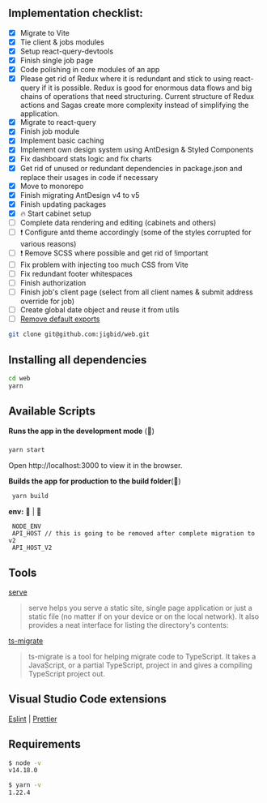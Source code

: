 ## Implementation checklist:

- [x] Migrate to Vite
- [x] Tie client & jobs modules
- [x] Setup react-query-devtools
- [x] Finish single job page
- [x] Code polishing in core modules of an app
- [x] Please get rid of Redux where it is redundant and stick to using
      react-query if it is possible. Redux is good for enormous data flows and
      big chains of operations that need structuring. Current structure of Redux
      actions and Sagas create more complexity instead of simplifying the
      application.
- [x] Migrate to react-query
- [x] Finish job module
- [x] Implement basic caching
- [x] Implement own design system using AntDesign & Styled Components
- [x] Fix dashboard stats logic and fix charts
- [x] Get rid of unused or redundant dependencies in package.json and replace
      their usages in code if necessary
- [x] Move to monorepo
- [x] Finish migrating AntDesign v4 to v5
- [x] Finish updating packages
- [x] 🔥 Start cabinet setup
- [ ] Complete data rendering and editing (cabinets and others)
- [ ] ❗ Configure antd theme accordingly (some of the styles corrupted for
      various reasons)
- [ ] ❗ Remove SCSS where possible and get rid of !important
- [ ] Fix problem with injecting too much CSS from Vite
- [ ] Fix redundant footer whitespaces
- [ ] Finish authorization
- [ ] Finish job's client page (select from all client names & submit address
      override for job)
- [ ] Create global date object and reuse it from utils
- [ ] [Remove default exports](https://www.reddit.com/r/javascript/comments/x3hsov/default_exports_in_javascript_modules_are_terrible/)

```bash
git clone git@github.com:jigbid/web.git
```

## Installing all dependencies

```bash
cd web
yarn
```

## Available Scripts

**Runs the app in the development mode** (🚀)

###

```bash
yarn start
```

Open http://localhost:3000 to view it in the browser.

**Builds the app for production to the build folder**(👷)

```bash
 yarn build
```

**env:** 🚀 | 👷

     NODE_ENV
     API_HOST // this is going to be removed after complete migration to v2
     API_HOST_V2

## Tools

[serve](https://www.npmjs.com/package/serve)

> serve helps you serve a static site, single page application or just a static
> file (no matter if on your device or on the local network). It also provides a
> neat interface for listing the directory's contents:

[ts-migrate](https://github.com/airbnb/ts-migrate/tree/master/packages/ts-migrate-plugins "plugins")

> ts-migrate is a tool for helping migrate code to TypeScript. It takes a
> JavaScript, or a partial TypeScript, project in and gives a compiling
> TypeScript project out.

## Visual Studio Code extensions

[Eslint](https://marketplace.visualstudio.com/items?itemName=dbaeumer.vscode-eslint "Eslint")
|
[Prettier](https://marketplace.visualstudio.com/items?itemName=esbenp.prettier-vscode "Prettier")

## Requirements

```bash
$ node -v
v14.18.0
```

```bash
$ yarn -v
1.22.4
```
